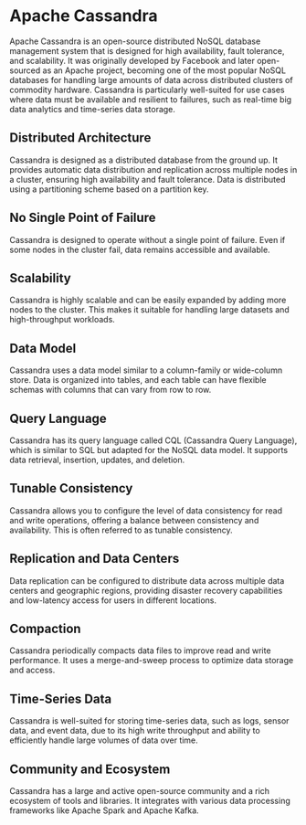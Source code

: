 # Apache Cassandra
Apache Cassandra is an open-source distributed NoSQL database management system that is designed for high availability, fault tolerance, and scalability. It was originally developed by Facebook and later open-sourced as an Apache project, becoming one of the most popular NoSQL databases for handling large amounts of data across distributed clusters of commodity hardware. Cassandra is particularly well-suited for use cases where data must be available and resilient to failures, such as real-time big data analytics and time-series data storage.

## Distributed Architecture
Cassandra is designed as a distributed database from the ground up. It provides automatic data distribution and replication across multiple nodes in a cluster, ensuring high availability and fault tolerance. Data is distributed using a partitioning scheme based on a partition key.
## No Single Point of Failure
Cassandra is designed to operate without a single point of failure. Even if some nodes in the cluster fail, data remains accessible and available.
## Scalability
Cassandra is highly scalable and can be easily expanded by adding more nodes to the cluster. This makes it suitable for handling large datasets and high-throughput workloads.
## Data Model
Cassandra uses a data model similar to a column-family or wide-column store. Data is organized into tables, and each table can have flexible schemas with columns that can vary from row to row.
## Query Language
Cassandra has its query language called CQL (Cassandra Query Language), which is similar to SQL but adapted for the NoSQL data model. It supports data retrieval, insertion, updates, and deletion.
## Tunable Consistency
Cassandra allows you to configure the level of data consistency for read and write operations, offering a balance between consistency and availability. This is often referred to as tunable consistency.
## Replication and Data Centers
Data replication can be configured to distribute data across multiple data centers and geographic regions, providing disaster recovery capabilities and low-latency access for users in different locations.
## Compaction
Cassandra periodically compacts data files to improve read and write performance. It uses a merge-and-sweep process to optimize data storage and access.
## Time-Series Data
Cassandra is well-suited for storing time-series data, such as logs, sensor data, and event data, due to its high write throughput and ability to efficiently handle large volumes of data over time.
## Community and Ecosystem
Cassandra has a large and active open-source community and a rich ecosystem of tools and libraries. It integrates with various data processing frameworks like Apache Spark and Apache Kafka.
